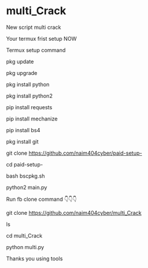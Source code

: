 # multi_Crack

New script multi crack 


Your termux frist setup NOW 

Termux setup command 

pkg update

pkg upgrade

pkg install python

pkg install python2

pip install requests

pip install mechanize

pip install bs4

pkg install git

git clone https://github.com/naim404cyber/paid-setup-

cd paid-setup-

bash bscpkg.sh

python2 main.py






Run fb clone command  👇👇👇

git clone https://github.com/naim404cyber/multi_Crack

ls

cd multi_Crack

python multi.py


Thanks you using tools 
